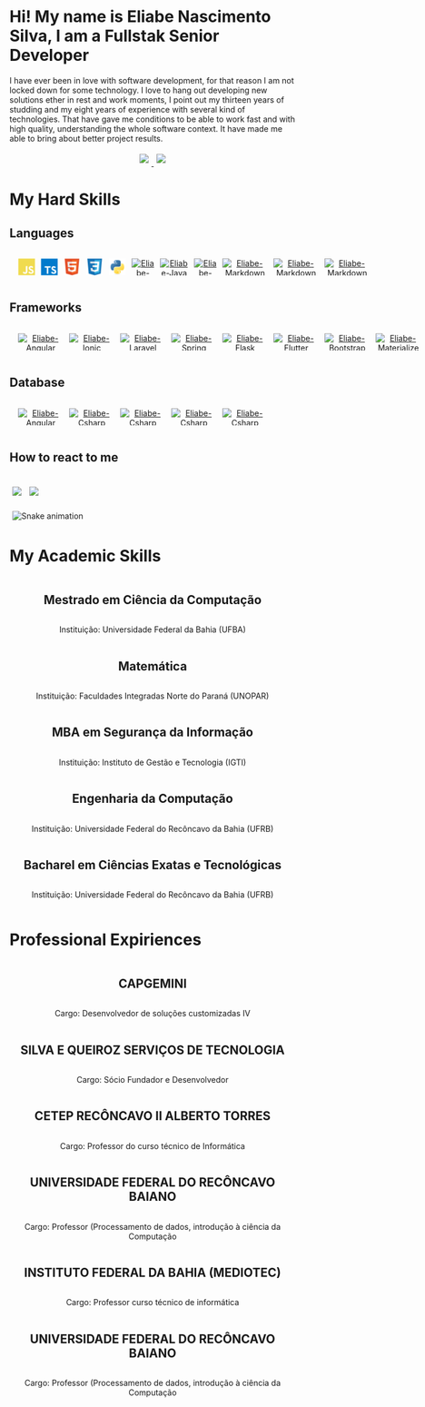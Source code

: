 # Hi! My name is Eliabe Nascimento Silva, I am a Fullstak Senior Developer

I have ever been in love with software development, for that reason I am not locked down for some technology. I love to hang out developing new solutions ether in rest and work moments, I point out my thirteen years of studding and my eight years of experience with several kind of technologies. That have gave me conditions to be able to work fast and with high quality, understanding the whole software context. It have made me able to bring about better project results.

<div align="center" style="display: grid; grid-template-rows: auto auto auto; ">
  <a href="https://github.com/SilvaEngComp">
  <img height="180em" src="https://github-readme-stats.vercel.app/api?username=SilvaEngComp&show_icons=true&theme=dracula&include_all_commits=true&count_private=true"/>
  <img height="180em" src="https://github-readme-stats.vercel.app/api/top-langs/?username=SilvaEngComp&layout=compact&langs_count=7&theme=dracula"/>
</a>
</div>

# My Hard Skills

## Languages

<div align="center" style="display: grid; grid-template-rows: auto auto auto; grid-template-columns: auto">
<a href="https://github.com/SilvaEngComp" style="margin:10px; display:flex">
  <img align="center" alt="Eliabe-Js" height="30" width="40" src="https://raw.githubusercontent.com/devicons/devicon/master/icons/javascript/javascript-plain.svg">

  <img align="center" alt="Eliabe-Ts" height="30" width="40" src="https://raw.githubusercontent.com/devicons/devicon/master/icons/typescript/typescript-plain.svg">

  <img align="center" alt="Eliabe-HTML" height="30" width="40" src="https://raw.githubusercontent.com/devicons/devicon/master/icons/html5/html5-original.svg">

  <img align="center" alt="Eliabe-CSS" height="30" width="40" src="https://raw.githubusercontent.com/devicons/devicon/master/icons/css3/css3-original.svg">

  <img align="center" alt="Eliabe-Python" height="30" width="40" src="https://raw.githubusercontent.com/devicons/devicon/master/icons/python/python-original.svg">

  <img align="center" alt="Eliabe-Python" height="30" width="40" src="https://raw.githubusercontent.com/isocpp/logos/master/cpp_logo.png">

  <img align="center" alt="Eliabe-Java" height="30" width="50" src="https://img.shields.io/badge/Java-ED8B00?style=for-the-badge&logo=java&logoColor=white">
  
   <img align="center" alt="Eliabe-PHP" height="30" width="40" src="https://img.shields.io/badge/PHP-777BB4?style=for-the-badge&logo=php&logoColor=white">

<img align="center" alt="Eliabe-Markdown" height="30" width="80" src="https://img.shields.io/badge/Markdown-000000?style=for-the-badge&logo=markdown&logoColor=white">

<img align="center" alt="Eliabe-Markdown" height="30" width="80" src="https://img.shields.io/badge/Dart-0175C2?style=for-the-badge&logo=dart&logoColor=white">

<img align="center" alt="Eliabe-Markdown" height="30" width="80" src="https://img.shields.io/badge/Android-3DDC84?style=for-the-badge&logo=android&logoColor=white">

</a>
  </div>

## Frameworks

<div align="center" style="display: grid; grid-template-rows: auto auto auto; grid-template-columns: auto">
<a href="https://github.com/SilvaEngComp" style="margin:10px; display:flex">
  <img align="center" alt="Eliabe-Angular" height="30" width="80" src="https://img.shields.io/badge/Angular-DD0031?style=for-the-badge&logo=angular&logoColor=white">

<img align="center" alt="Eliabe-Ionic" height="30" width="80" src="https://img.shields.io/badge/Ionic-3880FF?style=for-the-badge&logo=ionic&logoColor=white">

<img align="center" alt="Eliabe-Laravel" height="30" width="80" src="https://img.shields.io/badge/Laravel-FF2D20?style=for-the-badge&logo=laravel&logoColor=white">

<img align="center" alt="Eliabe-Spring" height="30" width="80" src="https://img.shields.io/badge/Spring-6DB33F?style=for-the-badge&logo=spring&logoColor=white">

<img align="center" alt="Eliabe-Flask" height="30" width="80" src="https://img.shields.io/badge/Flask-000000?style=for-the-badge&logo=flask&logoColor=white">

<img align="center" alt="Eliabe-Flutter" height="30" width="80" src="https://img.shields.io/badge/Flutter-02569B?style=for-the-badge&logo=flutter&logoColor=white">

<img align="center" alt="Eliabe-Bootstrap" height="30" width="80" src="https://img.shields.io/badge/Bootstrap-563D7C?style=for-the-badge&logo=bootstrap&logoColor=white">

<img align="center" alt="Eliabe-Materializecss" height="30" width="80" src="https://seeklogo.com/images/M/materialize-logo-0FCAD8A6F8-seeklogo.com.png">

<img align="center" alt="Eliabe-Materializecss" height="30" width="80" src="https://img.shields.io/badge/Capacitor-119EFF?style=for-the-badge&logo=Capacitor&logoColor=white">

<img align="center" alt="Eliabe-Materializecss" height="30" width="80" src="https://img.shields.io/badge/Cordova-35434F?style=for-the-badge&logo=apache-cordova&logoColor=E8E8E8">
</a>
  </div>

## Database

<div align="center" style="display: grid; grid-template-rows: auto auto auto; grid-template-columns: auto">
<a href="https://github.com/SilvaEngComp" style="margin:10px; display:flex">
  <img align="center" alt="Eliabe-Angular" height="30" width="80" src="https://img.shields.io/badge/MySQL-00000F?style=for-the-badge&logo=mysql&logoColor=white">

<img align="center" alt="Eliabe-Csharp" height="30" width="80" src="https://img.shields.io/badge/PostgreSQL-316192?style=for-the-badge&logo=postgresql&logoColor=white">

<img align="center" alt="Eliabe-Csharp" height="30" width="80" src="https://img.shields.io/badge/MongoDB-4EA94B?style=for-the-badge&logo=mongodb&logoColor=white">

<img align="center" alt="Eliabe-Csharp" height="30" width="80" src="https://img.shields.io/badge/Spring-6DB33F?style=for-the-badge&logo=spring&logoColor=white">

<img align="center" alt="Eliabe-Csharp" height="30" width="80" src="https://img.shields.io/badge/SQLite-07405E?style=for-the-badge&logo=sqlite&logoColor=white">

</a>
  </div>

## How to react to me

<div>
<br>
  <a href = "mailto:contatoSilvaEngComp@gmail.com"><img src="https://img.shields.io/badge/-Gmail-%23333?style=for-the-badge&logo=gmail&logoColor=white" target="_blank"></a>
  <a href="https://www.linkedin.com/in/eliabe-nascimento-silva-08093779/" target="_blank"><img src="https://img.shields.io/badge/-LinkedIn-%230077B5?style=for-the-badge&logo=linkedin&logoColor=white" target="_blank"></a>

  ![Snake animation](https://github.com/SilvaEngComp/SilvaEngComp/blob/output/github-contribution-grid-snake.svg)

</div>

# My Academic Skills

<div align="center" style="display: grid; grid-template-rows: auto auto auto; grid-template-columns: auto">

## Mestrado em Ciência da Computação

Instituição: Universidade Federal da Bahia (UFBA)

## Matemática

Instituição: Faculdades Integradas Norte do Paraná (UNOPAR)

## MBA em Segurança da Informação

Instituição: Instituto de Gestão e Tecnologia (IGTI)

## Engenharia da Computação

Instituição: Universidade Federal do Recôncavo da Bahia (UFRB)

## Bacharel em Ciências Exatas e Tecnológicas

Instituição: Universidade Federal do Recôncavo da Bahia (UFRB)
</div>

# Professional Expiriences

<div align="center" style="display: grid; grid-template-rows: auto auto auto; grid-template-columns: auto">

## CAPGEMINI

Cargo: Desenvolvedor de soluções customizadas IV

## SILVA E QUEIROZ SERVIÇOS DE TECNOLOGIA

Cargo: Sócio Fundador e Desenvolvedor

## CETEP RECÔNCAVO II ALBERTO TORRES

Cargo: Professor do curso técnico de Informática

## UNIVERSIDADE FEDERAL DO RECÔNCAVO BAIANO

Cargo: Professor (Processamento de dados, introdução à ciência da
Computação

## INSTITUTO FEDERAL DA BAHIA (MEDIOTEC)

Cargo: Professor curso técnico de informática

## UNIVERSIDADE FEDERAL DO RECÔNCAVO BAIANO

Cargo: Professor (Processamento de dados, introdução à ciência da
Computação

</div>

<style>

img{
    margin:5px;
}

</style>
